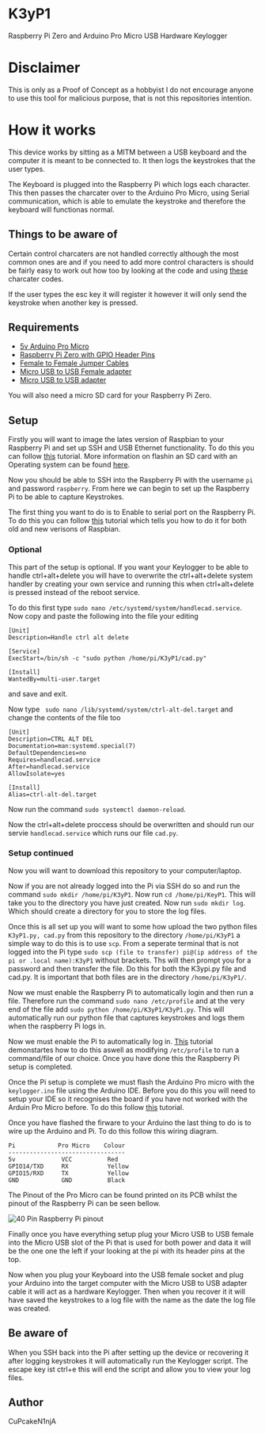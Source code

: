 # K3yP1
Raspberry Pi Zero and Arduino Pro Micro USB Hardware Keylogger

# Disclaimer
This is only as a Proof of Concept as a hobbyist I do not encourage anyone to use this tool for malicious purpose, that is not this repositories intention.

# How it works
This device works by sitting as a MITM between a USB keyboard and the computer it is meant to be connected to. It then logs the keystrokes that the user types.

The Keyboard is plugged into the Raspberry Pi which logs each character. This then passes the charcater over to the Arduino Pro Micro, using Serial communication, which is able to emulate the keystroke and therefore the keyboard will functionas normal.

## Things to be aware of
Certain control charcaters are not handled correctly although the most common ones are and if you need to add more control characters is should be fairly easy to work out how too by looking at the code and using [these](https://www.arduino.cc/en/Reference/KeyboardModifiers) charcater codes.

If the user types the esc key it will register it however it will only send the keystroke when another key is pressed.

## Requirements
- [5v Arduino Pro Micro](https://www.amazon.co.uk/KOOKYE-ATmega32U4-arduino-Leonardo-ATmega328/dp/B019SXN84E/ref=sr_1_1?s=computers&ie=UTF8&qid=1511045520&sr=1-1&keywords=arduino+pro+micro)
- [Raspberry Pi Zero with GPIO Header Pins](https://shop.pimoroni.com/products/raspberry-pi-zero)
- [Female to Female Jumper Cables](https://www.amazon.co.uk/Ganvol-Solderless-Flexible-Breadboard-Raspberry-Female/dp/B01LWAXJJS/ref=sr_1_4?s=computers&ie=UTF8&qid=1511045873&sr=1-4&keywords=female+to+female+jumper+cables)
- [Micro USB to USB Female adapter](https://www.amazon.co.uk/female-Micro-Adapter-Cable-Function/dp/B009DFCCKO/ref=sr_1_1?s=computers&ie=UTF8&qid=1511046003&sr=1-1&keywords=micro+usb+to+usb+female)
- [Micro USB to USB adapter](https://www.amazon.co.uk/Rankie-Braided-Extremely-Durable-Charging-Black/dp/B01JPEKJYI/ref=sr_1_6?ie=UTF8&qid=1511051894&sr=8-6&keywords=micro+usb+to+usb+male+cable)

You will also need a micro SD card for your Raspberry Pi Zero.

## Setup
Firstly you will want to image the lates version of Raspbian to your Raspberry Pi and set up SSH and USB Ethernet functionality. To do this you can follow [this](https://learn.adafruit.com/turning-your-raspberry-pi-zero-into-a-usb-gadget/ethernet-gadget) tutorial. More information on flashin an SD card with an Operating system can be found [here](http://www.makeuseof.com/tag/install-operating-system-raspberry-pi/).

Now you should be able to SSH into the Raspberry Pi with the username ```pi``` and password ```raspberry```. From here we can begin to set up the Raspberry Pi to be able to capture Keystrokes.

The first thing you want to do is to Enable to serial port on the Raspberry Pi. To do this you can follow [this](http://hallard.me/enable-serial-port-on-raspberry-pi/) tutorial which tells you how to do it for both old and new verisons of Raspbian.

### Optional
This part of the setup is optional. If you want your Keylogger to be able to handle ctrl+alt+delete you will have to overwrite the ctrl+alt+delete system handler by creating your own service and running this when ctrl+alt+delete is pressed instead of the reboot service.

To do this first type ```sudo nano /etc/systemd/system/handlecad.service```. Now copy and paste the following into the file your editing
```
[Unit]
Description=Handle ctrl alt delete

[Service]
ExecStart=/bin/sh -c "sudo python /home/pi/K3yP1/cad.py"

[Install]
WantedBy=multi-user.target
```
and save and exit.

Now type ``` sudo nano /lib/systemd/system/ctrl-alt-del.target``` and change the contents of the file too
```
[Unit]
Description=CTRL ALT DEL
Documentation=man:systemd.special(7)
DefaultDependencies=no
Requires=handlecad.service
After=handlecad.service
AllowIsolate=yes

[Install]
Alias=ctrl-alt-del.target
```


Now run the command ```sudo systemctl daemon-reload```.

Now the ctrl+alt+delete proccess should be overwritten and should run our servie ```handlecad.service``` which runs our file ```cad.py```.

### Setup continued
Now you will want to download this repository to your computer/laptop.

Now if you are not already logged into the Pi via SSH do so and run the command ```sudo mkdir /home/pi/K3yP1```. Now run ```cd /home/pi/KeyP1```. This will take you to the directory you have just created. Now run ```sudo mkdir log```. Which should create a directory for you to store the log files.

Once this is all set up you will want to some how upload the two python files ```K3yP1.py, cad.py``` from this repository to the directory ```/home/pi/K3yP1``` a simple way to do this is to use ```scp```. From a seperate terminal that is not logged into the Pi type ```sudo scp (file to transfer) pi@(ip address of the pi or .local name):K3yP1``` without brackets. Ths will then prompt you for a password and then transfer the file. Do this for both the K3ypi.py file and cad.py. It is important that both files are in the directory ```/home/pi/K3yP1/```.

Now we must enable the Raspberry Pi to automatically login and then run a file. Therefore run the command ```sudo nano /etc/profile``` and at the very end of the file add ```sudo python /home/pi/K3yP1/K3yP1.py```. This will automatically run our python file that captures keystrokes and logs them when the raspberry Pi logs in.

Now we must enable the Pi to automatically log in. [This](http://www.opentechguides.com/how-to/article/raspberry-pi/134/raspbian-jessie-autologin.html) tutorial demonstartes how to do this aswell as modifying ```/etc/profile``` to run a command/file of our choice. Once you have done this the Raspberry Pi setup is completed.

Once the Pi setup is complete we must flash the Arduino Pro micro with the ```keylogger.ino``` file using the Arduino IDE. Before you do this you will need to setup your IDE so it recognises the board if you have not worked with the Arduin Pro Micro before. To do this follow [this](https://learn.sparkfun.com/tutorials/pro-micro--fio-v3-hookup-guide) tutorial.

Once you have flashed the firware to your Arduino the last thing to do is to wire up the Arduino and Pi. To do this follow this wiring diagram.
```
Pi            Pro Micro    Colour
---------------------------------
5v             VCC          Red
GPIO14/TXD     RX           Yellow
GPIO15/RXD     TX           Yellow
GND            GND          Black
```
The Pinout of the Pro Micro can be found printed on its PCB whilst the pinout of the Raspberry Pi can be seen bellow.

![40 Pin Raspberry Pi pinout](http://i.imgur.com/CUgky6W.jpg)

Finally once you have everything setup plug your Micro USB to USB female into the Micro USB slot of the Pi that is used for both power and data it will be the one one the left if your looking at the pi with its header pins at the top.

Now when you plug your Keyboard into the USB female socket and plug your Arduino into the target computer with the Micro USB to USB adapter cable it will act as a hardware Keylogger. Then when you recover it it will have saved the keystrokes to a log file with the name as the date the log file was created.

## Be aware of
When you SSH back into the Pi after setting up the device or recovering it after logging keystrokes it will automatically run the Keylogger script. The escape key ist ctrl+e this will end the script and allow you to view your log files.

## Author
CuPcakeN1njA
